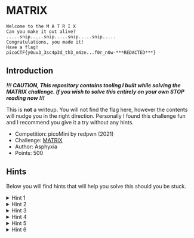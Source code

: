 # MATRIX
```
Welcome to the M A T R I X
Can you make it out alive?
.....snip.....snip.....snip.....snip.....
Congratulations, you made it!
Have a flag!
picoCTF{y0uv3_3sc4p3d_th3_m4ze...f0r_n0w-***REDACTED***}
```

## Introduction
___!!! CAUTION, This repository contains tooling I built while solving the MATRIX challenge.  If you wish to solve this entirely on your own STOP reading now !!!___

This is __not__ a writeup.  You will not find the flag here, however the contents will nudge you in the right direction.
Personally I found this challenge fun and I recommend you give it a try without any hints.

- Competition: picoMini by redpwn (2021)
- Challenge: [MATRIX](https://play.picoctf.org/practice/challenge/221)
- Author: Asphyxia
- Points: 500

## Hints
Below you will find hints that will help you solve this should you be stuck.

<details><summary>Hint 1</summary>
  
## How do I move?
Directions are given using u (up), d (down), l (left), and r (right).

</details>
<details><summary>Hint 2</summary>
  
## MATRIX cpu
MATRIX challenge exists in a virtual 16bit cpu with a limited instruction set.  It has a stack and separate FIFO memory storage. 

</details>
<details><summary>Hint 3</summary>
  
## MATRIX cpu implementation
This repo contains an implementation of MATRIX cpu in Rust.  The implementation can do disassembly and single step bytecode.
</details>
<details><summary>Hint 4</summary>
  
## MATRIX bytecode disassembly
Disassembled and annotated bytecode is available [here](extra/bytecode.asm)

</details>
<details><summary>Hint 5</summary>
  
## How does it work?
Key to solving the challenge requires you to understand how the variables `a`, `b` and `c`, as seen in bytecode disassembly, interact with and modify code flow.

</details>
<details><summary>Hint 6</summary>
  
## A working path.. almost
The [path](extra/path.txt) I used to solve the challenge with one minor modification.
</details>